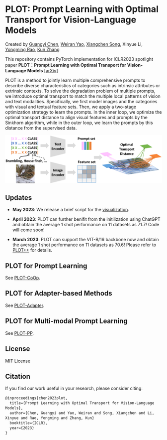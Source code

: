 # PLOT: Prompt Learning with Optimal Transport for Vision-Language Models
Created by [Guangyi Chen](https://chengy12.github.io/), [Weiran Yao](https://weirayao.github.io/), [Xiangchen Song](https://xiangchensong.github.io/), Xinyue Li, [Yongming Rao](https://raoyongming.github.io/), [Kun Zhang](https://www.andrew.cmu.edu/user/kunz1/)

This repository contains PyTorch implementation for ICLR2023 spotlight paper __PLOT：Prompt Learning with Optimal Transport for Vision-Language Models__ [[arXiv]](https://arxiv.org/abs/2210.01253)

PLOT is a method to jointly learn multiple comprehensive prompts to describe diverse characteristics of categories such as intrinsic attributes or extrinsic contexts. To solve the degradation problem of multiple prompts, we introduce optimal transport to match the multiple local patterns of vision and text modalities. Specifically, we first model images and the categories with visual and textual feature sets. Then, we apply a two-stage optimization strategy to learn the prompts. In the inner loop, we optimize the optimal transport distance to align visual features and prompts by the Sinkhorn algorithm, while in the outer loop, we learn the prompts by this distance from the supervised data.

![intro](figs/framework.png)

## Updates

- **May 2023**: We release a brief script for the [visualization](visualization.py).

- **April 2023**: PLOT can further benifit from the initilization using ChatGPT and obtain the average 1 shot performance on 11 datasets as 71.7!  Code will come soon!

- **March 2023**: PLOT can support the VIT-B/16 backbone now and obtain the average 1 shot performance on 11 datasets as 70.6!  Please refer to [PLOT++](plot-pp/) for details.


## PLOT for Prompt Learning  

See [PLOT-CoOp](plot-coop/).


## PLOT for Adapter-based Methods

See [PLOT-Adapter](plot-adapter/).

## PLOT for Multi-modal Prompt Learning

See [PLOT-PP](plot-pp/).

## License
MIT License

## Citation
If you find our work useful in your research, please consider citing:
```
@inproceedings{chen2023plot,
  title={Prompt Learning with Optimal Transport for Vision-Language Models},
  author={Chen, Guangyi and Yao, Weiran and Song, Xiangchen and Li, Xinyue and Rao, Yongming and Zhang, Kun}
  booktitle={ICLR},
  year={2023}
}
```
